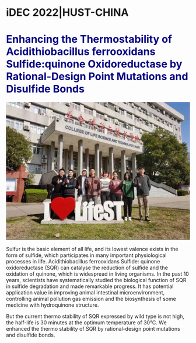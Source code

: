 # iDEC 2022|HUST-CHINA

<h1><font color=navy>Enhancing the Thermostability of Acidithiobacillus ferrooxidans Sulfide:quinone Oxidoreductase by Rational-Design Point Mutations and Disulfide Bonds</font></h1>

![td](.\img\td.jpg)

Sulfur is the basic element of all life, and its lowest valence exists in the form of sulfide, which participates in many important physiological processes in life. Acidithiobacillus ferrooxidans Sulfide: quinone oxidoreductase (SQR) can catalyse the reduction of sulfide and the oxidation of quinone, which is widespread in living organisms. In the past 10 years, scientists have systematically studied the biological function of SQR in sulfide degradation and made remarkable progress. It has potential application value in improving animal intestinal microenvironment, controlling animal pollution gas emission and the biosynthesis of some medicine with hydroquinone structure.

But the current thermo stability of SQR expressed by wild type is not high, the half-life is 30 minutes at the optimum temperature of 30°C. We enhanced the thermo stability of SQR by rational-design point mutations and disulfide bonds.

 